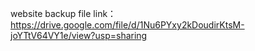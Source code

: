 
website backup file link：https://drive.google.com/file/d/1Nu6PYxy2kDoudirKtsM-joYTtV64VY1e/view?usp=sharing

